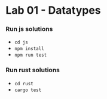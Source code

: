 # Lab 01 - Datatypes

### Run js solutions
- `cd js`
- `npm install`
- `npm run test`

### Run rust solutions
- `cd rust`
- `cargo test`